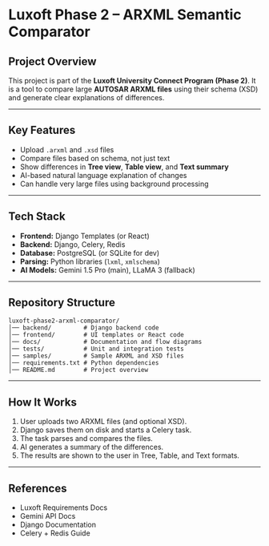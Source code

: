 # Luxoft Phase 2 – ARXML Semantic Comparator

## Project Overview

This project is part of the **Luxoft University Connect Program (Phase 2)**. It is a tool to compare large **AUTOSAR ARXML files** using their schema (XSD) and generate clear explanations of differences.

---

## Key Features

* Upload `.arxml` and `.xsd` files
* Compare files based on schema, not just text
* Show differences in **Tree view**, **Table view**, and **Text summary**
* AI-based natural language explanation of changes
* Can handle very large files using background processing

---

## Tech Stack

* **Frontend:** Django Templates (or React)
* **Backend:** Django, Celery, Redis
* **Database:** PostgreSQL (or SQLite for dev)
* **Parsing:** Python libraries (`lxml`, `xmlschema`)
* **AI Models:** Gemini 1.5 Pro (main), LLaMA 3 (fallback)

---

## Repository Structure

```
luxoft-phase2-arxml-comparator/
│── backend/         # Django backend code
│── frontend/        # UI templates or React code
│── docs/            # Documentation and flow diagrams
│── tests/           # Unit and integration tests
│── samples/         # Sample ARXML and XSD files
│── requirements.txt # Python dependencies
│── README.md        # Project overview
```

---

## How It Works

1. User uploads two ARXML files (and optional XSD).
2. Django saves them on disk and starts a Celery task.
3. The task parses and compares the files.
4. AI generates a summary of the differences.
5. The results are shown to the user in Tree, Table, and Text formats.


---

## References

* Luxoft Requirements Docs
* Gemini API Docs
* Django Documentation
* Celery + Redis Guide
